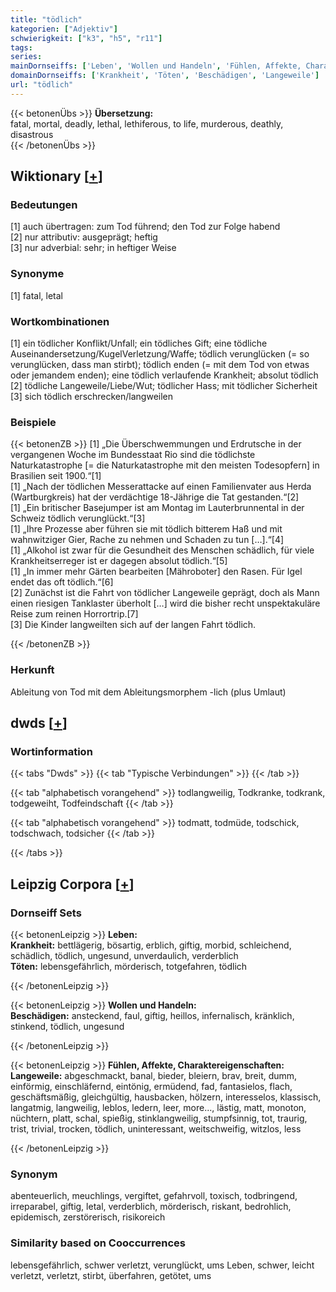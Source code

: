 ```yaml
---
title: "tödlich"
kategorien: ["Adjektiv"]
schwierigkeit: ["k3", "h5", "r11"]
tags:
series:
mainDornseiffs: ['Leben', 'Wollen und Handeln', 'Fühlen, Affekte, Charaktereigenschaften']
domainDornseiffs: ['Krankheit', 'Töten', 'Beschädigen', 'Langeweile']
url: "tödlich"
---
```


{{< betonenÜbs >}}
**Übersetzung:**  
fatal, mortal, deadly, lethal, lethiferous, to life, murderous, deathly, disastrous  
{{< /betonenÜbs >}}

## Wiktionary [[+](https://de.wiktionary.org/wiki/tödlich)]

### Bedeutungen
[1] auch übertragen: zum Tod führend; den Tod zur Folge habend  
[2] nur attributiv: ausgeprägt; heftig  
[3] nur adverbial: sehr; in heftiger Weise  

### Synonyme
[1] fatal, letal  

### Wortkombinationen
[1] ein tödlicher Konflikt/Unfall; ein tödliches Gift; eine tödliche Auseinandersetzung/KugelVerletzung/Waffe; tödlich verunglücken (= so verunglücken, dass man stirbt); tödlich enden (= mit dem Tod von etwas oder jemandem enden); eine tödlich verlaufende Krankheit; absolut tödlich  
[2] tödliche Langeweile/Liebe/Wut; tödlicher Hass; mit tödlicher Sicherheit  
[3] sich tödlich erschrecken/langweilen  

### Beispiele
{{< betonenZB >}}
[1] „Die Überschwemmungen und Erdrutsche in der vergangenen Woche im Bundesstaat Rio sind die tödlichste Naturkatastrophe [= die Naturkatastrophe mit den meisten Todesopfern] in Brasilien seit 1900.“[1]  
[1] „Nach der tödlichen Messerattacke auf einen Familienvater aus Herda (Wartburgkreis) hat der verdächtige 18-Jährige die Tat gestanden.“[2]  
[1] „Ein britischer Basejumper ist am Montag im Lauterbrunnental in der Schweiz tödlich verunglückt.“[3]  
[1] „Ihre Prozesse aber führen sie mit tödlich bitterem Haß und mit wahnwitziger Gier, Rache zu nehmen und Schaden zu tun […].“[4]  
[1] „Alkohol ist zwar für die Gesundheit des Menschen schädlich, für viele Krankheitserreger ist er dagegen absolut tödlich.“[5]  
[1] „In immer mehr Gärten bearbeiten [Mähroboter] den Rasen. Für Igel endet das oft tödlich.“[6]  
[2] Zunächst ist die Fahrt von tödlicher Langeweile geprägt, doch als Mann einen riesigen Tanklaster überholt […] wird die bisher recht unspektakuläre Reise zum reinen Horrortrip.[7]  
[3] Die Kinder langweilten sich auf der langen Fahrt tödlich.  

{{< /betonenZB >}}
### Herkunft
Ableitung von Tod mit dem Ableitungsmorphem -lich (plus Umlaut)  



## dwds [[+](https://www.dwds.de/wb/tödlich)]

### Wortinformation
{{< tabs "Dwds" >}}
{{< tab "Typische Verbindungen" >}}
{{< /tab >}}

{{< tab "alphabetisch vorangehend" >}}
todlangweilig, Todkranke, todkrank, todgeweiht, Todfeindschaft
{{< /tab >}}

{{< tab "alphabetisch vorangehend" >}}
todmatt, todmüde, todschick, todschwach, todsicher
{{< /tab >}}

{{< /tabs >}}

## Leipzig Corpora [[+](https://corpora.uni-leipzig.de/en/res?word=tödlich&corpusId=deu_newscrawl-public_2018)]

### Dornseiff Sets
{{< betonenLeipzig >}}
**Leben:**  
**Krankheit:** bettlägerig, bösartig, erblich, giftig, morbid, schleichend, schädlich, tödlich, ungesund, unverdaulich, verderblich  
**Töten:** lebensgefährlich, mörderisch, totgefahren, tödlich  

{{< /betonenLeipzig >}}


{{< betonenLeipzig >}}
**Wollen und Handeln:**  
**Beschädigen:** ansteckend, faul, giftig, heillos, infernalisch, kränklich, stinkend, tödlich, ungesund  

{{< /betonenLeipzig >}}


{{< betonenLeipzig >}}
**Fühlen, Affekte, Charaktereigenschaften:**  
**Langeweile:** abgeschmackt, banal, bieder, bleiern, brav, breit, dumm, einförmig, einschläfernd, eintönig, ermüdend, fad, fantasielos, flach, geschäftsmäßig, gleichgültig, hausbacken, hölzern, interesselos, klassisch, langatmig, langweilig, leblos, ledern, leer, more..., lästig, matt, monoton, nüchtern, platt, schal, spießig, stinklangweilig, stumpfsinnig, tot, traurig, trist, trivial, trocken, tödlich, uninteressant, weitschweifig, witzlos, less  

{{< /betonenLeipzig >}}

### Synonym
abenteuerlich, meuchlings, vergiftet, gefahrvoll, toxisch, todbringend, irreparabel, giftig, letal, verderblich, mörderisch, riskant, bedrohlich, epidemisch, zerstörerisch, risikoreich


### Similarity based on Cooccurrences
lebensgefährlich, schwer verletzt, verunglückt, ums Leben, schwer, leicht verletzt, verletzt, stirbt, überfahren, getötet, ums

